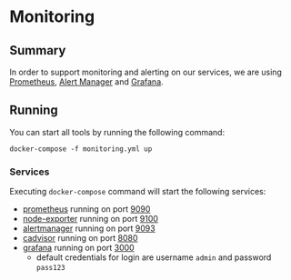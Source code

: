 # Monitoring

## Summary
In order to support monitoring and alerting on our services, we are using [Prometheus](https://prometheus.io/), [Alert Manager](https://prometheus.io/docs/alerting/alertmanager/) and [Grafana](https://grafana.com/).

## Running

You can start all tools by running the following command:
```docker
docker-compose -f monitoring.yml up
```

### Services
Executing `docker-compose` command will start the following services:
- [prometheus](https://hub.docker.com/r/prom/prometheus) running on port [9090](http://localhost:9090/)
- [node-exporter](https://hub.docker.com/r/prom/node-exporter) running on port [9100](http://localhost:9100/)
- [alertmanager](https://hub.docker.com/r/prom/alertmanager) running on port [9093](http://localhost:9093/)
- [cadvisor](https://hub.docker.com/r/google/cadvisor) running on port [8080](http://localhost:8080/)
- [grafana](https://hub.docker.com/r/grafana/grafana) running on port [3000](http://localhost:3000/)
  - default credentials for login are username `admin` and password `pass123`
